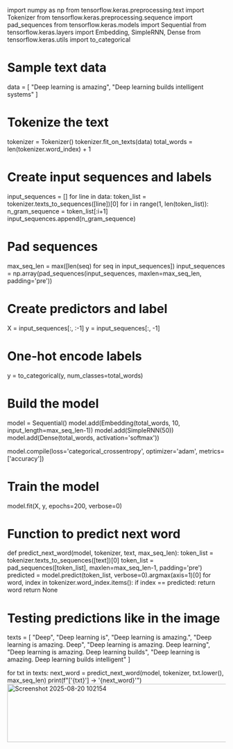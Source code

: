 import numpy as np
from tensorflow.keras.preprocessing.text import Tokenizer
from tensorflow.keras.preprocessing.sequence import pad_sequences
from tensorflow.keras.models import Sequential
from tensorflow.keras.layers import Embedding, SimpleRNN, Dense
from tensorflow.keras.utils import to_categorical

# Sample text data
data = [
    "Deep learning is amazing",
    "Deep learning builds intelligent systems"
]

# Tokenize the text
tokenizer = Tokenizer()
tokenizer.fit_on_texts(data)
total_words = len(tokenizer.word_index) + 1

# Create input sequences and labels
input_sequences = []
for line in data:
    token_list = tokenizer.texts_to_sequences([line])[0]
    for i in range(1, len(token_list)):
        n_gram_sequence = token_list[:i+1]
        input_sequences.append(n_gram_sequence)

# Pad sequences
max_seq_len = max([len(seq) for seq in input_sequences])
input_sequences = np.array(pad_sequences(input_sequences, maxlen=max_seq_len, padding='pre'))

# Create predictors and label
X = input_sequences[:, :-1]
y = input_sequences[:, -1]

# One-hot encode labels
y = to_categorical(y, num_classes=total_words)

# Build the model
model = Sequential()
model.add(Embedding(total_words, 10, input_length=max_seq_len-1))
model.add(SimpleRNN(50))
model.add(Dense(total_words, activation='softmax'))

model.compile(loss='categorical_crossentropy', optimizer='adam', metrics=['accuracy'])

# Train the model
model.fit(X, y, epochs=200, verbose=0)

# Function to predict next word
def predict_next_word(model, tokenizer, text, max_seq_len):
    token_list = tokenizer.texts_to_sequences([text])[0]
    token_list = pad_sequences([token_list], maxlen=max_seq_len-1, padding='pre')
    predicted = model.predict(token_list, verbose=0).argmax(axis=1)[0]
    for word, index in tokenizer.word_index.items():
        if index == predicted:
            return word
    return None

# Testing predictions like in the image
texts = [
    "Deep",
    "Deep learning is",
    "Deep learning is amazing.",
    "Deep learning is amazing. Deep",
    "Deep learning is amazing. Deep learning",
    "Deep learning is amazing. Deep learning builds",
    "Deep learning is amazing. Deep learning builds intelligent"
]

for txt in texts:
    next_word = predict_next_word(model, tokenizer, txt.lower(), max_seq_len)
    print(f"['{txt}'] -> '{next_word}'")
<img width="956" height="134" alt="Screenshot 2025-08-20 102154" src="https://github.com/user-attachments/assets/4eef9cb6-07c9-4e2f-9f75-77c7090f65f1" />
